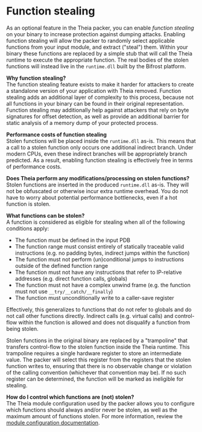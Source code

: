 # Function stealing

As an optional feature in the Theia packer, you can enable _function stealing_ on your binary to increase protection against dumping attacks. Enabling function stealing will allow the packer to randomly select applicable functions from your input module, and extract ("steal") them. Within your binary these functions are replaced by a simple stub that will call the Theia runtime to execute the appropriate function. The real bodies of the stolen functions will instead live in the `runtime.dll` built by the Bifrost platform.

**Why function stealing?**  
The function stealing feature exists to make it harder for attackers to create a standalone version of your application with Theia removed. Function stealing adds an additional layer of complexity to this process, because not all functions in your binary can be found in their original representation. Function stealing may additionally help against attackers that rely on byte signatures for offset detection, as well as provide an additional barrier for static analysis of a memory dump of your protected process.

**Performance costs of function stealing**  
Stolen functions will be placed inside the `runtime.dll` as-is. This means that a call to a stolen function only occurs one additional indirect branch. Under modern CPUs, even these indirect branches will be appropriately branch predicted. As a result, enabling function stealing is effectively free in terms of performance costs.

**Does Theia perform any modifications/processing on stolen functions?**  
Stolen functions are inserted in the produced `runtime.dll` as-is. They will not be obfuscated or otherwise incur extra runtime overhead. You do not have to worry about potential performance bottlenecks, even if a hot function is stolen.

**What functions can be stolen?**  
A function is considered as eligible for stealing when all of the following conditions apply:

- The function must be defined in the input PDB
- The function range must consist entirely of statically traceable valid instructions (e.g. no padding bytes, indirect jumps within the function)
- The function must not perform (un)conditional jumps to instructions outside of the defined function range
- The function must not have any instructions that refer to IP-relative addresses (e.g. direct function calls, globals)
- The function must not have a complex unwind frame (e.g. the function must not use `__try/__catch/__finally`)
- The function must unconditionally write to a caller-save register

Effectively, this generalizes to functions that do not refer to globals and do not call other functions directly. Indirect calls (e.g. virtual calls) and control-flow within the function is allowed and does not disqualify a function from being stolen.

Stolen functions in the original binary are replaced by a "trampoline" that transfers control-flow to the stolen function inside the Theia runtime. This trampoline requires a single hardware register to store an intermediate value. The packer will select this register from the registers that the stolen function writes to, ensuring that there is no observable change or violation of the calling convention (whichever that convention may be). If no such register can be determined, the function will be marked as ineligible for stealing.

**How do I control which functions are (not) stolen?**  
The Theia module configuration used by the packer allows you to configure which functions should always and/or never be stolen, as well as the maximum amount of functions stolen. For more information, review the [module configuration documentation](../configs/module-config.md).
